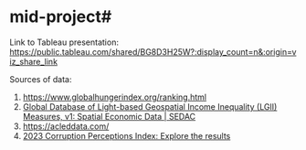 # mid-project#

Link to Tableau presentation: https://public.tableau.com/shared/BG8D3H25W?:display_count=n&:origin=viz_share_link

Sources of data:

1) https://www.globalhungerindex.org/ranking.html
2) [Global Database of Light-based Geospatial Income Inequality (LGII) Measures, v1: Spatial Economic Data | SEDAC](https://sedac.ciesin.columbia.edu/data/set/spatialecon-lgii-measures-v1)
3) https://acleddata.com/
4) [2023 Corruption Perceptions Index: Explore the results](https://sedac.ciesin.columbia.edu/data/set/spatialecon-lgii-measures-v1)
